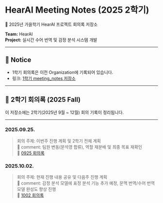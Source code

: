 # HearAI Meeting Notes (2025 2학기)

📝 2025년 가을학기 HearAI 프로젝트 회의록 저장소  

**Team:** HearAI  
**Project:** 실시간 수어 번역 및 감정 분석 시스템 개발

---

## 📌 Notice
- 1학기 회의록은 이전 Organization에 기록되어 있습니다.  
- 링크: [1학기 meeting_notes 저장소](https://github.com/2025HearAI/meeting_notes)  

---

## 📂 2학기 회의록 (2025 Fall)
이 저장소에는 2학기(2025년 9월 ~ 12월) 회의 기록이 정리됩니다.

---

### 2025.09.25.
> 회의 주제: 이번주 진행 계획 및 2학기 전체 계획  
> 📌 comment: 팀원 변동(문석영 합류), 역할 재분배 및 최종 목표 재확인  
> 🔗 [0925 회의록](https://github.com/2025HearAIFall/Meeting_Notes/blob/main/0925_%ED%9A%8C%EC%9D%98%EB%A1%9D.md)

### 2025.10.02.
> 회의 주제: 현재 진행 내용 공유 및 다음주 진행 계획  
> 📌 comment: 감정 분석 모델에 표정 분석 기능 추가 예정, 문맥 번역/수어 번역 모델 완성도 향상 진행  
> 🔗 [1002 회의록](https://github.com/2025HearAIFall/Meeting_Notes/blob/main/1002_%ED%9A%8C%EC%9D%98%EB%A1%9D.md)
